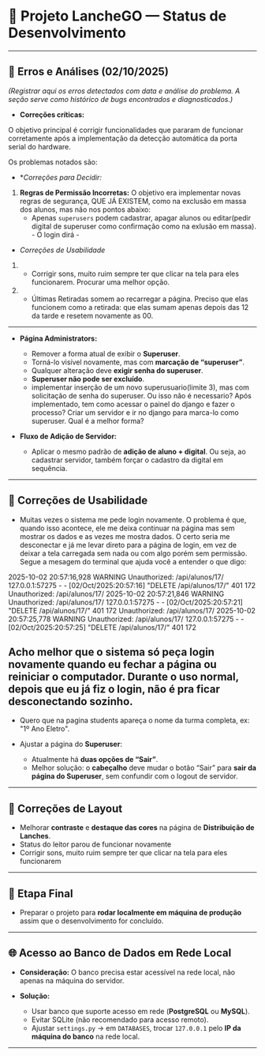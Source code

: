 # 📌 Projeto LancheGO — Status de Desenvolvimento

---

## 🐞 Erros e Análises (02/10/2025)

*(Registrar aqui os erros detectados com data e análise do problema. A seção serve como histórico de bugs encontrados e diagnosticados.)*

* **Correções críticas:**

O objetivo principal é corrigir funcionalidades que pararam de funcionar corretamente após a implementação da detecção automática da porta serial do hardware.

Os problemas notados são:


* **Correções para Decidir:*
1.  **Regras de Permissão Incorretas:** O objetivo era implementar novas regras de segurança, QUE JÁ EXISTEM, como na exclusão em massa dos alunos, mas não nos pontos abaixo:
    * Apenas `superusers` podem cadastrar, apagar alunos ou editar(pedir digital de superuser como confirmação como na exlusão em massa). - O login dirá -

* *Correções de Usabilidade*
1.  * Corrigir sons, muito ruim sempre ter que clicar na tela para eles funcionarem. Procurar uma melhor opção.

2.  * Últimas Retiradas somem ao recarregar a página. Preciso que elas funcionem como a retirada: que elas sumam apenas depois das 12 da tarde e resetem novamente as 00.

---

* **Página Administrators:**

  * Remover a forma atual de exibir o **Superuser**.
  * Torná-lo visível novamente, mas com **marcação de “superuser”**.
  * Qualquer alteração deve **exigir senha do superuser**.
  * **Superuser não pode ser excluído**.
  * implementar inserção de um novo superusuario(limite 3), mas com solicitação de senha do superuser. Ou isso não é necessario? Após implementado, tem como acessar o painel do django e fazer o processo? Criar um servidor e ir no django para marca-lo como superuser. Qual é a melhor forma?

* **Fluxo de Adição de Servidor:**

  * Aplicar o mesmo padrão de **adição de aluno + digital**. Ou seja, ao cadastrar servidor, também forçar o cadastro da digital em sequência.

---

## 🎨 Correções de Usabilidade

* Muitas vezes o sistema me pede login novamente. O problema é que, quando isso acontece, ele me deixa continuar na página mas sem mostrar os dados e as vezes me mostra dados. O certo seria me desconectar e já me levar direto para a página de login, em vez de deixar a tela carregada sem nada ou com algo porém sem permissão. Segue a mesagem do terminal que ajuda você a entender o que digo:

2025-10-02 20:57:16,928 WARNING  Unauthorized: /api/alunos/17/
127.0.0.1:57275 - - [02/Oct/2025:20:57:16] "DELETE /api/alunos/17/" 401 172
Unauthorized: /api/alunos/17/
2025-10-02 20:57:21,846 WARNING  Unauthorized: /api/alunos/17/
127.0.0.1:57275 - - [02/Oct/2025:20:57:21] "DELETE /api/alunos/17/" 401 172
Unauthorized: /api/alunos/17/
2025-10-02 20:57:25,778 WARNING  Unauthorized: /api/alunos/17/
127.0.0.1:57275 - - [02/Oct/2025:20:57:25] "DELETE /api/alunos/17/" 401 172

 
Acho melhor que o sistema só peça login novamente quando eu fechar a página ou reiniciar o computador. Durante o uso normal, depois que eu já fiz o login, não é pra ficar desconectando sozinho.
-----


* Quero que na pagina students apareça o nome da turma completa, ex: "1º Ano Eletro".

* Ajustar a página do **Superuser**:

  * Atualmente há **duas opções de “Sair”**.
  * Melhor solução: o **cabeçalho** deve mudar o botão “Sair” para **sair da página do Superuser**, sem confundir com o logout de servidor.


---

## 🎨 Correções de Layout

* Melhorar **contraste** e **destaque das cores** na página de **Distribuição de Lanches**.
* Status do leitor parou de funcionar novamente
* Corrigir sons, muito ruim sempre ter que clicar na tela para eles funcionarem

---

## 🚀 Etapa Final

* Preparar o projeto para **rodar localmente em máquina de produção** assim que o desenvolvimento for concluído.

---

## 🌐 Acesso ao Banco de Dados em Rede Local

* **Consideração:** O banco precisa estar acessível na rede local, não apenas na máquina do servidor.
* **Solução:**

  * Usar banco que suporte acesso em rede (**PostgreSQL** ou **MySQL**).
  * Evitar SQLite (não recomendado para acesso remoto).
  * Ajustar `settings.py` → em `DATABASES`, trocar `127.0.0.1` pelo **IP da máquina do banco** na rede local.

---

